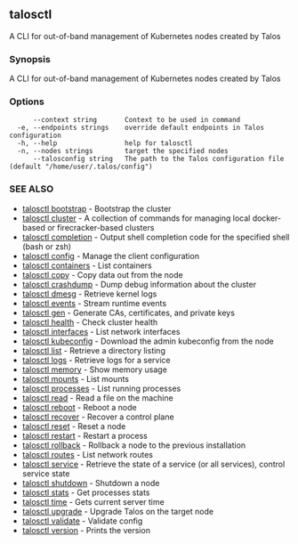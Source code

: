 <!-- markdownlint-disable -->
## talosctl

A CLI for out-of-band management of Kubernetes nodes created by Talos

### Synopsis

A CLI for out-of-band management of Kubernetes nodes created by Talos

### Options

```
      --context string       Context to be used in command
  -e, --endpoints strings    override default endpoints in Talos configuration
  -h, --help                 help for talosctl
  -n, --nodes strings        target the specified nodes
      --talosconfig string   The path to the Talos configuration file (default "/home/user/.talos/config")
```

### SEE ALSO

* [talosctl bootstrap](talosctl_bootstrap.md)	 - Bootstrap the cluster
* [talosctl cluster](talosctl_cluster.md)	 - A collection of commands for managing local docker-based or firecracker-based clusters
* [talosctl completion](talosctl_completion.md)	 - Output shell completion code for the specified shell (bash or zsh)
* [talosctl config](talosctl_config.md)	 - Manage the client configuration
* [talosctl containers](talosctl_containers.md)	 - List containers
* [talosctl copy](talosctl_copy.md)	 - Copy data out from the node
* [talosctl crashdump](talosctl_crashdump.md)	 - Dump debug information about the cluster
* [talosctl dmesg](talosctl_dmesg.md)	 - Retrieve kernel logs
* [talosctl events](talosctl_events.md)	 - Stream runtime events
* [talosctl gen](talosctl_gen.md)	 - Generate CAs, certificates, and private keys
* [talosctl health](talosctl_health.md)	 - Check cluster health
* [talosctl interfaces](talosctl_interfaces.md)	 - List network interfaces
* [talosctl kubeconfig](talosctl_kubeconfig.md)	 - Download the admin kubeconfig from the node
* [talosctl list](talosctl_list.md)	 - Retrieve a directory listing
* [talosctl logs](talosctl_logs.md)	 - Retrieve logs for a service
* [talosctl memory](talosctl_memory.md)	 - Show memory usage
* [talosctl mounts](talosctl_mounts.md)	 - List mounts
* [talosctl processes](talosctl_processes.md)	 - List running processes
* [talosctl read](talosctl_read.md)	 - Read a file on the machine
* [talosctl reboot](talosctl_reboot.md)	 - Reboot a node
* [talosctl recover](talosctl_recover.md)	 - Recover a control plane
* [talosctl reset](talosctl_reset.md)	 - Reset a node
* [talosctl restart](talosctl_restart.md)	 - Restart a process
* [talosctl rollback](talosctl_rollback.md)	 - Rollback a node to the previous installation
* [talosctl routes](talosctl_routes.md)	 - List network routes
* [talosctl service](talosctl_service.md)	 - Retrieve the state of a service (or all services), control service state
* [talosctl shutdown](talosctl_shutdown.md)	 - Shutdown a node
* [talosctl stats](talosctl_stats.md)	 - Get processes stats
* [talosctl time](talosctl_time.md)	 - Gets current server time
* [talosctl upgrade](talosctl_upgrade.md)	 - Upgrade Talos on the target node
* [talosctl validate](talosctl_validate.md)	 - Validate config
* [talosctl version](talosctl_version.md)	 - Prints the version

